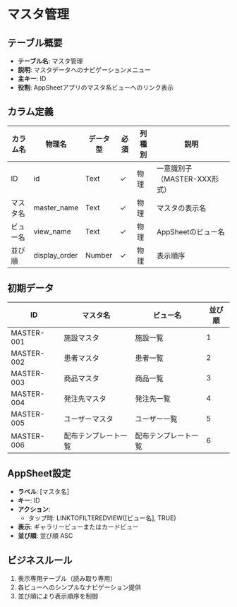 # マスタ管理

## テーブル概要
- **テーブル名**: マスタ管理
- **説明**: マスタデータへのナビゲーションメニュー
- **主キー**: ID
- **役割**: AppSheetアプリのマスタ系ビューへのリンク表示

## カラム定義

| カラム名 | 物理名 | データ型 | 必須 | 列種別 | 説明 |
|---------|--------|----------|------|--------|------|
| ID | id | Text | ✓ | 物理 | 一意識別子（MASTER-XXX形式） |
| マスタ名 | master_name | Text | ✓ | 物理 | マスタの表示名 |
| ビュー名 | view_name | Text | ✓ | 物理 | AppSheetのビュー名 |
| 並び順 | display_order | Number | ✓ | 物理 | 表示順序 |

## 初期データ

| ID | マスタ名 | ビュー名 | 並び順 |
|----|---------|---------|--------|
| MASTER-001 | 施設マスタ | 施設一覧 | 1 |
| MASTER-002 | 患者マスタ | 患者一覧 | 2 |
| MASTER-003 | 商品マスタ | 商品一覧 | 3 |
| MASTER-004 | 発注先マスタ | 発注先一覧 | 4 |
| MASTER-005 | ユーザーマスタ | ユーザー一覧 | 5 |
| MASTER-006 | 配布テンプレート一覧 | 配布テンプレート一覧 | 6 |

## AppSheet設定
- **ラベル**: [マスタ名]
- **キー**: ID
- **アクション**:
  - タップ時: LINKTOFILTEREDVIEW([ビュー名], TRUE)
- **表示**: ギャラリービューまたはカードビュー
- **並び順**: 並び順 ASC

## ビジネスルール
1. 表示専用テーブル（読み取り専用）
2. 各ビューへのシンプルなナビゲーション提供
3. 並び順により表示順序を制御